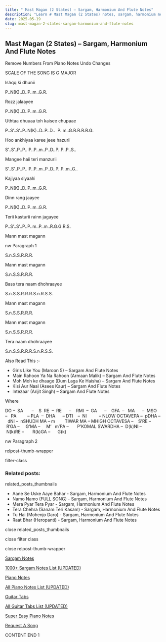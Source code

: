 ```yaml
---
title: " Mast Magan (2 States) – Sargam, Harmonium And Flute Notes"
description: "Learn # Mast Magan (2 States) notes, sargam, harmonium notations and flute notes. Easy step-by-step tutorial for beginners."
date: 2025-05-19
slug: mast-magan-2-states-sargam-harmonium-and-flute-notes
---
```


## Mast Magan (2 States) – Sargam, Harmonium And Flute Notes

Remove Numbers From Piano Notes
Undo Changes

SCALE OF THE SONG IS G MAJOR

Ishqq ki dhunii

P..N(K)..D..P..m..G.R.

Rozz jalaayee

P..N(K)..D..P..m..G.R.

Uthtaa dhuuaa toh kaisee chupaae

P..S’..S’..P..N(K)..D..P..D..  P..m..G.R.R.R.R.G.

Hoo ankhiyaa karee jeee hazurii

S’..S’..P..P.. P..P..m..P..D..P..P..P..S..

Mangee haii teri manzurii

S’..S’..P..P.. P..P..m..P..D..P..P..m..G..

Kajiyaa siyaahi

P..N(K)..D..P..m..G.R.

Dinn rang jaayee

P..N(K)..D..P..m..G.R.

Terii kasturii rainn jagayee

P..S’..S’..P..P..m..P..m..R.G.G.R.S.

Mann mast magann

nw Paragraph 1

S.n.S.S.R.R.R.

Mann mast magann

S.n.S.S.R.R.R.

Bass tera naam dhohraayee

S.n.S.S.R.R.R.S.n.R.S.S.

Mann mast magann

S.n.S.S.R.R.R.

Mann mast magann

S.n.S.S.R.R.R.

Tera naam dhohraayee

S.n.S.S.R.R.R.S.n.R.S.S.

Also Read This :-

- Girls Like You (Maroon 5) – Sargam And Flute Notes
- Main Rahoon Ya Na Rahoon (Armaan Malik) – Sargam And Flute Notes
- Moh Moh ke dhaage (Dum Laga Ke Haisha) – Sargam And Flute Notes
- Kisi Aur Naal (Asees Kaur) – Sargam And Flute Notes
- Intezaar (Arijit Singh) – Sargam And Flute Notes

Where

DO –  SA       –    S  RE  –  RE      –    RMI  –  GA      –    GFA  –   MA      –  MSO  –   PA         – PLA  –  DHA      – DTI    –  NI          – NLOW OCTAVEPA –  pDHA –  dNI –  nSHUDH MA – m        TIWAR MA – MHIGH OCTAVESA –    S’RE –     R’GA –     G’MA –     M’   m’PA –       P’KOMAL SWARDHA –  D(k)NI –       N(k)RE –       R(k)GA –      G(k)

nw Paragraph 2

relpost-thumb-wrapper

filter-class

### Related posts:

related_posts_thumbnails

- Aane Se Uske Aaye Bahar - Sargam, Harmonium And Flute Notes
- Namo Namo (FULL SONG) - Sargam, Harmonium And Flute Notes
- Mera Pyar Tera Pyar - Sargam, Harmonium And Flute Notes
- Tera Chehra (Sanam Teri Kasam) - Sargam, Harmonium And Flute Notes
- Tu Hai (Mohenjo Daro) - Sargam, Harmonium And Flute Notes
- Raat Bhar (Heropanti) - Sargam, Harmonium And Flute Notes

close related_posts_thumbnails

close filter class

close relpost-thumb-wrapper

[Sargam Notes](/sargam-notes.html)

[1000+ Sargam Notes List (UPDATED)](/all-songs-list-sargam-notes.html)

[Piano Notes](/piano-notes.html)

[All Piano Notes List (UPDATED)](/all-songs-list-piano-notes.html)

[Guitar Tabs](/guitar-tabs.html)

[All Guitar Tabs List (UPDATED)](/all-songs-list-guitar-tabs.html)

[Super Easy Piano Notes](https://studywall.in/)

[Request A Song](/request-a-song.html)

CONTENT END 1
